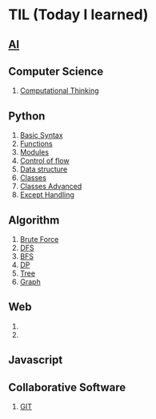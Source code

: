 # TIL (Today I learned)

## [AI](https://github.com/SurinSeong/TIL/tree/a82cb6574d234a745e29236c498e9d438f829bde/AI)

## Computer Science

1. [Computational Thinking](https://github.com/SurinSeong/TIL/blob/109b835901079a16fceb325e4df8bf03285e8a99/CS/computational_thinking.md)

## Python

1. [Basic Syntax](https://github.com/SurinSeong/TIL/blob/14958aa50937e10c8838cf0c6ff708ff544437b7/Python/Basic-Syntax.md)
2. [Functions](https://github.com/SurinSeong/TIL/blob/877c84a0134c41f88d59fe8695606c9c2dfa2198/Python/Functions.md)
3. [Modules](https://github.com/SurinSeong/TIL/blob/a55f5a6db108366deab0d356e3bf11796bb9c12b/Python/Modules.md)
4. [Control of flow](https://github.com/SurinSeong/TIL/blob/a0d660d796717f4b0e9b0aec7188c1c15060b976/Python/Control_of_flow.md)
5. [Data structure](https://github.com/SurinSeong/TIL/blob/067c67edb7fadfae1626f9a09266663004c63ada/Python/Data_structure.md)
6. [Classes](https://github.com/SurinSeong/TIL/blob/417bdf4cd3ab1dcf77db5f4b113f474193fefdc9/Python/Class.md)
7. [Classes Advanced]()
8. [Except Handling]()


## Algorithm

1. [Brute Force](https://github.com/SurinSeong/TIL/blob/69e65b606ab4c716fe7fbd7ebc2649e0a84fd02c/Algorithm/Brute-Force.md)
2. [DFS]()
3. [BFS]()
4. [DP]()
5. [Tree]()
6. [Graph]()


## Web
1. []()
2. []()


## Javascript


## Collaborative Software

1. [GIT](https://github.com/SurinSeong/TIL/blob/72591632598dd8b1e944c8b497576a58d45e591a/Collaborative%20Software/git.md)
